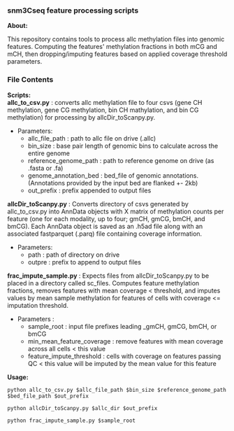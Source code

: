 ### snm3Cseq feature processing scripts

**About:**

This repository contains tools to process allc methylation files into genomic features. Computing the features' methylation fractions in both mCG and mCH, then dropping/imputing features based on applied coverage threshold parameters. 
### File Contents

**Scripts:** <br />
**allc_to_csv.py** : converts allc methylation file to four csvs (gene CH methylation, gene CG methylation, bin CH mathylation, and bin CG methylation) for processing by allcDir_toScanpy.py. 
* Parameters:
	* allc_file_path : path to allc file on drive (.allc)
	* bin_size : base pair length of genomic bins to calculate across the entire genome
	* reference_genome_path : path to reference genome on drive (as .fasta or .fa)
	* genome_annotation_bed : bed_file of genomic annotations. (Annotations provided by the input bed are flanked +- 2kb)
	* out_prefix : prefix appended to output files
	
**allcDir_toScanpy.py** : Converts directory of csvs generated by allc_to_csv.py into AnnData objects with X matrix of methylation counts per feature (one for each modality, up to four; gmCH, gmCG, bmCH, and bmCG). Each AnnData object is saved as an .h5ad file along with an associated fastparquet (.parq) file containing coverage information.
* Parameters: 
	* path : path of directory on drive
	* outpre : prefix to append to output files

**frac_impute_sample.py** : Expects files from allcDir_toScanpy.py to be placed in a directory called sc_files. Computes feature methylation fractions, removes features with mean coverage < threshold, and imputes values by mean sample methylation for features of cells with coverage <= imputation threshold.
* Parameters : 
	* sample_root : input file prefixes leading _gmCH, gmCG, bmCH, or bmCG
	* min_mean_feature_coverage : remove features with mean coverage across all cells < this value
	* feature_impute_threshold : cells with coverage on features passing QC < this value will be imputed by the mean value for this feature

**Usage:**

```
python allc_to_csv.py $allc_file_path $bin_size $reference_genome_path $bed_file_path $out_prefix

python allcDir_toScanpy.py $allc_dir $out_prefix

python frac_impute_sample.py $sample_root
```
